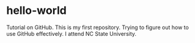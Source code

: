 # hello-world
Tutorial on GitHub.
This is my first repository. 
Trying to figure out how to use GitHub effectively.
I attend NC State University.
